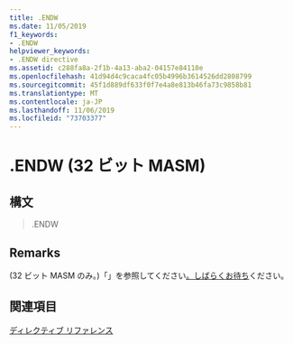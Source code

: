 ```yaml
---
title: .ENDW
ms.date: 11/05/2019
f1_keywords:
- .ENDW
helpviewer_keywords:
- .ENDW directive
ms.assetid: c288fa8a-2f1b-4a13-aba2-04157e84110e
ms.openlocfilehash: 41d94d4c9caca4fc05b4996b3614526dd2808799
ms.sourcegitcommit: 45f1d889df633f0f7e4a8e813b46fa73c9858b81
ms.translationtype: MT
ms.contentlocale: ja-JP
ms.lasthandoff: 11/06/2019
ms.locfileid: "73703377"
---
```

# <a name="endw-32-bit-masm"></a>.ENDW (32 ビット MASM)

## <a name="syntax"></a>構文

> .ENDW

## <a name="remarks"></a>Remarks

(32 ビット MASM のみ。)「」を参照してください[。しばらくお待ち](../../assembler/masm/dot-while.md)ください。

## <a name="see-also"></a>関連項目

[ディレクティブ リファレンス](../../assembler/masm/directives-reference.md)<br/>